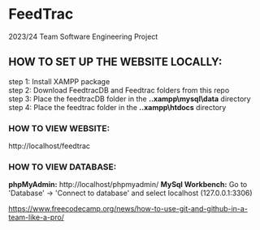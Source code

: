 # FeedTrac
2023/24 Team Software Engineering Project

## HOW TO SET UP THE WEBSITE LOCALLY:
  step 1:  Install XAMPP package<br>
  step 2:  Download FeedtracDB and Feedtrac folders from this repo<br>
  step 3:  Place the feedtracDB folder in the **..xampp\mysql\data** directory<br>
  step 4:  Place the feedtrac folder in the **..xampp\htdocs** directory<br>

### HOW TO VIEW WEBSITE: 
  http://localhost/feedtrac
  
### HOW TO VIEW  DATABASE:
  **phpMyAdmin:**        http://localhost/phpmyadmin/
  **MySql Workbench:**   Go to 'Database' -> 'Connect to database' and select localhost (127.0.0.1:3306)

  
https://www.freecodecamp.org/news/how-to-use-git-and-github-in-a-team-like-a-pro/
